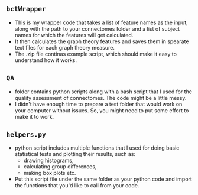 
## `bctWrapper`

- This is my wrapper code that takes a list of feature names as the
  input, along with the path to your connectomes folder and a list 
  of subject names for which the features will get calculated. 
- It then calculates the graph theory features and saves them in 
  spearate text files for each graph theory measure. 
- The .zip file continas example script, which should make it easy to 
  understand how it works.


## `QA` 

- folder contains python scripts along with a bash script that I used for
  the quality assessment of connectomes. The code might be a little
  messy. 
- I didn't have enough time to prepare a test folder that would work on 
  your computer without issues. So, you might need to put some effort 
  to make it to work.


## `helpers.py`

- python script includes multiple functions that I used for doing basic 
  statistical tests and plotting their results, such as:
  - drawing histograms, 
  - calculating group differences, 
  - making box plots etc. 
- Put this script file under the same folder as your python code and 
  import the functions that you'd like to call from your code.